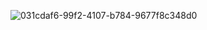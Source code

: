 ![031cdaf6-99f2-4107-b784-9677f8c348d0](https://github.com/HaxMultiTool/echo_autocorrector/assets/171603511/cce0d112-0362-46cc-b1d7-155f1d611d59)
